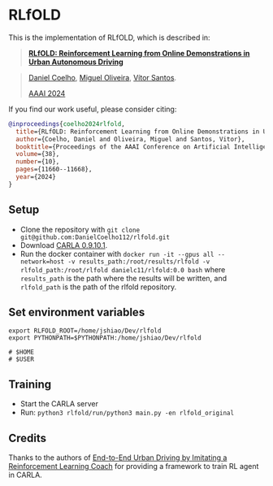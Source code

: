 # RLfOLD
This is the implementation of RLfOLD, which is described in:

> [**RLfOLD: Reinforcement Learning from Online Demonstrations in Urban Autonomous Driving**](https://ojs.aaai.org/index.php/AAAI/article/view/29049)

>
> [Daniel Coelho](https://github.com/DanielCoelho112), 
[Miguel Oliveira](https://github.com/miguelriemoliveira),
[Vítor Santos](https://github.com/vitoruapt).
>
> [AAAI 2024](https://aaai.org/aaai-conference/)<br/>

If you find our work useful, please consider citing: 
```bibtex
@inproceedings{coelho2024rlfold,
  title={RLfOLD: Reinforcement Learning from Online Demonstrations in Urban Autonomous Driving},
  author={Coelho, Daniel and Oliveira, Miguel and Santos, Vitor},
  booktitle={Proceedings of the AAAI Conference on Artificial Intelligence},
  volume={38},
  number={10},
  pages={11660--11668},
  year={2024}
}
```
  

## Setup
- Clone the repository with `git clone git@github.com:DanielCoelho112/rlfold.git`
- Download [CARLA 0.9.10.1](https://github.com/carla-simulator/carla/releases/tag/0.9.10.1).
- Run the docker container with `docker run -it --gpus all --network=host -v results_path:/root/results/rlfold -v rlfold_path:/root/rlfold danielc11/rlfold:0.0 bash`
where `results_path` is the path where the results will be written, and `rlfold_path` is the path of the rlfold repository.


## Set environment variables
```
export RLFOLD_ROOT=/home/jshiao/Dev/rlfold
export PYTHONPATH=$PYTHONPATH:/home/jshiao/Dev/rlfold

# $HOME
# $USER
```

## Training
- Start the CARLA server
- Run: `python3 rlfold/run/python3 main.py -en rlfold_original`


## Credits
Thanks to the authors of [End-to-End Urban Driving by Imitating a Reinforcement Learning Coach](https://github.com/zhejz/carla-roach)
for providing a framework to train RL agent in CARLA.
